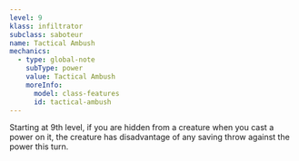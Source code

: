 ```yaml
---
level: 9
klass: infiltrator
subclass: saboteur
name: Tactical Ambush
mechanics:
  - type: global-note
    subType: power
    value: Tactical Ambush
    moreInfo:
      model: class-features
      id: tactical-ambush
---
```

Starting at 9th level, if you are hidden from a creature when you cast a power on it, the creature has disadvantage
of any saving throw against the power this turn.
